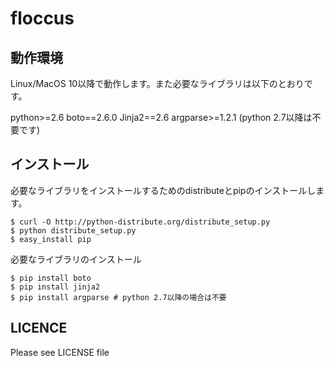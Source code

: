 # floccus

## 動作環境
Linux/MacOS 10以降で動作します。また必要なライブラリは以下のとおりです。

python>=2.6
boto==2.6.0
Jinja2==2.6
argparse>=1.2.1 (python 2.7以降は不要です)

## インストール

必要なライブラリをインストールするためのdistributeとpipのインストールします。

    $ curl -O http://python-distribute.org/distribute_setup.py
    $ python distribute_setup.py
    $ easy_install pip

必要なライブラリのインストール

    $ pip install boto
    $ pip install jinja2
    $ pip install argparse # python 2.7以降の場合は不要


## LICENCE
Please see LICENSE file
